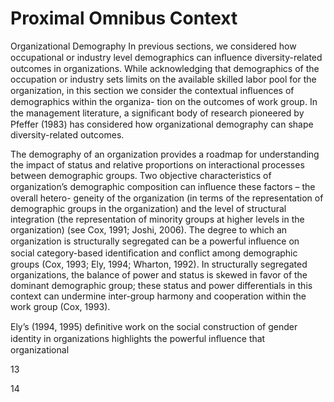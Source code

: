 # Proximal Omnibus Context

Organizational Demography In previous sections, we considered how occupational or industry level demographics can inﬂuence diversity-related outcomes in organizations. While acknowledging that demographics of the occupation or industry sets limits on the available skilled labor pool for the organization, in this section we consider the contextual inﬂuences of demographics within the organiza- tion on the outcomes of work group. In the management literature, a signiﬁcant body of research pioneered by Pfeffer (1983) has considered how organizational demography can shape diversity-related outcomes.

The demography of an organization provides a roadmap for understanding the impact of status and relative proportions on interactional processes between demographic groups. Two objective characteristics of organization’s demographic composition can inﬂuence these factors – the overall hetero- geneity of the organization (in terms of the representation of demographic groups in the organization) and the level of structural integration (the representation of minority groups at higher levels in the organization) (see Cox, 1991; Joshi, 2006). The degree to which an organization is structurally segregated can be a powerful inﬂuence on social category-based identiﬁcation and conﬂict among demographic groups (Cox, 1993; Ely, 1994; Wharton, 1992). In structurally segregated organizations, the balance of power and status is skewed in favor of the dominant demographic group; these status and power differentials in this context can undermine inter-group harmony and cooperation within the work group (Cox, 1993).

Ely’s (1994, 1995) deﬁnitive work on the social construction of gender identity in organizations highlights the powerful inﬂuence that organizational

13

14